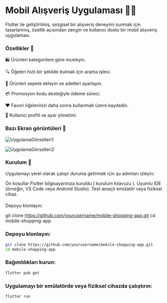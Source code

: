 # Mobil Alışveriş Uygulaması 📱🛒

Flutter ile geliştirilmiş, sezgisel bir alışveriş deneyimi sunmak için tasarlanmış, özellik açısından zengin ve kullanıcı dostu bir mobil alışveriş uygulaması.

### Özellikler 🌟

🛍️ Ürünleri kategorilere göre inceleyin.

🔍 Öğeleri hızlı bir şekilde bulmak için arama işlevi.

🛒 Ürünleri sepete ekleyin ve adetleri ayarlayın.

💳 Promosyon kodu desteğiyle ödeme süreci.

❤️ Favori öğelerinizi daha sonra kullanmak üzere kaydedin.

👤 Kullanıcı profili ve ayar yönetimi.


### Bazı Ekran görüntüleri 📸

![UygulamaGörselleri1](https://github.com/user-attachments/assets/70c193ea-ddaf-40c0-beab-fae2691c7d6e)



![UygulamaGörselleri2](https://github.com/user-attachments/assets/a8e2cb39-eca8-42db-88d4-0256ee4e3217)

### Kurulum 🚀
Uygulamayı yerel olarak çalışır duruma getirmek için şu adımları izleyin:

Ön koşullar
Flutter bilgisayarınıza kuruldu ( kurulum kılavuzu ).
Uyumlu IDE (örneğin, VS Code veya Android Studio).
Test amaçlı emülatör veya fiziksel cihaz.
####

Depoyu klonlayın:

git clone https://github.com/yourusername/mobile-shopping-app.git
cd mobile-shopping-app


### Depoyu klonlayın:

```bash
git clone https://github.com/yourusername/mobile-shopping-app.git
cd mobile-shopping-app
```

### Bağımlılıkları kurun:

```bash
flutter pub get
```

### Uygulamayı bir emülatörde veya fiziksel cihazda çalıştırın:

```bash
flutter run
```


